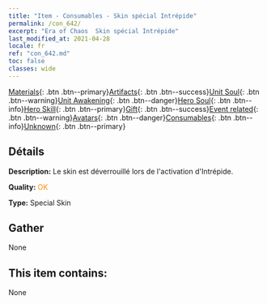 ```yaml
---
title: "Item - Consumables - Skin spécial Intrépide"
permalink: /con_642/
excerpt: "Era of Chaos  Skin spécial Intrépide"
last_modified_at: 2021-04-28
locale: fr
ref: "con_642.md"
toc: false
classes: wide
---
```

 [Materials](/ItemsFR/){: .btn .btn--primary}[Artifacts](/ItemsFR/Artifacts/){: .btn .btn--success}[Unit Soul](/ItemsFR/UnitSoul/){: .btn .btn--warning}[Unit Awakening](/ItemsFR/UnitAwakening/){: .btn .btn--danger}[Hero Soul](/ItemsFR/HeroSoul/){: .btn .btn--info}[Hero Skill](/ItemsFR/HeroSkill/){: .btn .btn--primary}[Gift](/ItemsFR/Gift/){: .btn .btn--success}[Event related](/ItemsFR/Events/){: .btn .btn--warning}[Avatars](/ItemsFR/Avatars/){: .btn .btn--danger}[Consumables](/ItemsFR/Consumables/){: .btn .btn--info}[Unknown](/ItemsFR/Unknown/){: .btn .btn--primary}

## Détails
 **Description:** Le skin est déverrouillé lors de l'activation d'Intrépide.

 **Quality:** <span style="color: #FF8C00">OK</span>

 **Type:** Special Skin

## Gather

  None

## This item contains:

  None

